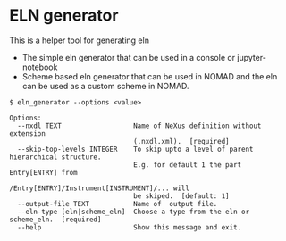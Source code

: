 # ELN generator
This is a helper tool for generating eln
- The simple eln generator that can be used in a console or jupyter-notebook
- Scheme based eln generator that can be used in NOMAD and the eln can be used as a custom scheme in NOMAD.

```
$ eln_generator --options <value>

Options:
  --nxdl TEXT                  Name of NeXus definition without extension
                               (.nxdl.xml).  [required]
  --skip-top-levels INTEGER    To skip upto a level of parent hierarchical structure.
                               E.g. for default 1 the part Entry[ENTRY] from
                               /Entry[ENTRY]/Instrument[INSTRUMENT]/... will
                               be skiped.  [default: 1]
  --output-file TEXT           Name of  output file.
  --eln-type [eln|scheme_eln]  Choose a type from the eln or scheme_eln.  [required]
  --help                       Show this message and exit.
```

